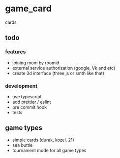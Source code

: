 # game_card
cards

## todo
### features
- joining room by roomid
- external service authorization (google, Vk and etc)
- create 3d interface (three js or smth like that)

### development
- use typescript
- add prettier / eslint 
- pre commit hook
- tests

## game types
- simple cards (durak, kozel, 21)
- sea buttle
- tournament mode for all game types
